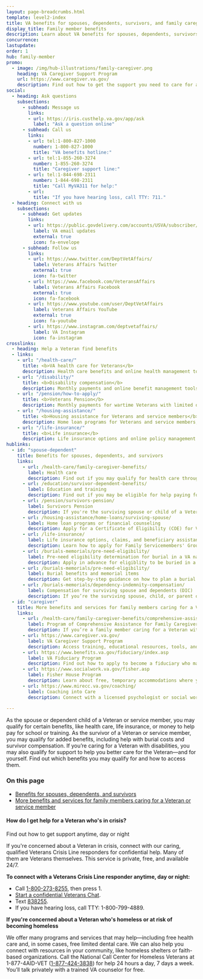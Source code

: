 ```yaml
---
layout: page-breadcrumbs.html
template: level2-index
title: VA benefits for spouses, dependents, survivors, and family caregivers
display_title: Family member benefits
description: Learn about VA benefits for spouses, dependents, survivors, and family caregivers of Veterans and service members. 
concurrence:
lastupdate:
order: 1
hub: family-member
promo:
  - image: /img/hub-illustrations/family-caregiver.png
    heading: VA Caregiver Support Program
    url: https://www.caregiver.va.gov/
    description: Find out how to get the support you need to care for a Veteran.
social:
  - heading: Ask questions
    subsections:
      - subhead: Message us
        links:
        - url: https://iris.custhelp.va.gov/app/ask
          label: "Ask a question online"
      - subhead: Call us
        links:
        - url: tel:1-800-827-1000
          number: 1-800-827-1000
          title: "VA benefits hotline:"
        - url: tel:1-855-260-3274
          number: 1-855-260-3274
          title: "Caregiver support line:"
        - url: tel:1-844-698-2311
          number: 1-844-698-2311
          title: "Call MyVA311 for help:"
        - url:
          title: "If you have hearing loss, call TTY: 711."
  - heading: Connect with us 
    subsections:
      - subhead: Get updates
        links:
        - url: https://public.govdelivery.com/accounts/USVA/subscriber/new/
          label: VA email updates
          external: true
          icon: fa-envelope        
      - subhead: Follow us
        links:      
        - url: https://www.twitter.com/DeptVetAffairs/
          label: Veterans Affairs Twitter
          external: true
          icon: fa-twitter
        - url: https://www.facebook.com/VeteransAffairs
          label: Veterans Affairs Facebook
          external: true
          icon: fa-facebook
        - url: https://www.youtube.com/user/DeptVetAffairs
          label: Veterans Affairs YouTube
          external: true
          icon: fa-youtube
        - url: https://www.instagram.com/deptvetaffairs/
          label: VA Instagram
          icon: fa-instagram
crosslinks:
  - heading: Help a Veteran find benefits
  - links:
    - url: "/health-care/"
      title: <b>VA health care for Veterans</b>
      description: Health care benefits and online health management tools for Veterans with service-connected disabilities or who meet other eligibility requirements
    - url: "/disability/"
      title: <b>Disability compensation</b>
      description: Monthly payments and online benefit management tools for conditions related to military service
    - url: "/pension/how-to-apply/"
      title: <b>Veterans Pension</b>
      description: Monthly payments for wartime Veterans with limited or no income who meet certain age and disability requirements
    - url: "/housing-assistance/"
      title: <b>Housing assistance for Veterans and service members</b>
      description: Home loan programs for Veterans and service members, and disability housing grants to help Veterans with service-connected disabilities make changes to their home so they can live as independently as possible
    - url: "/life-insurance/"
      title: <b>Life insurance</b>
      description: Life insurance options and online policy management tools for Veterans and their families
hublinks:
  - id: "spouse-dependent"
    title: Benefits for spouses, dependents, and survivors
    links:
      - url: /health-care/family-caregiver-benefits/
        label: Health care
        description: Find out if you may qualify for health care through our CHAMPVA program, the Department of Defense's TRICARE program, or one of our programs related to a Veteran's service-connected disability. If you already have health care through VA, learn how to manage your health and benefits. <br> <b>For spouse, dependent child, surviving spouse, surviving child</b>
      - url: /education/survivor-dependent-benefits/
        label: Education and training
        description: Find out if you may be eligible for help paying for school or job training through our Survivors' and Dependents' Education Assistance Program (also called Chapter 35) or the Marine Gunnery Sergeant John David Fry Scholarship. And learn about how a Veteran may transfer their unused Post-9/11 GI Bill benefits to you. <br> <b>For spouse, dependent child, surviving spouse, surviving child</b>
      - url: /pension/survivors-pension/
        label: Survivors Pension
        description: If you're the surviving spouse or child of a Veteran with wartime service, find out if you're eligible for monthly pension benefits. <br> <b>For surviving spouse, surviving child</b>
      - url: /housing-assistance/home-loans/surviving-spouse/
        label: Home loan programs or financial counseling
        description: Apply for a Certificate of Eligibility (COE) for VA home loan programs to buy, build, repair, or refinance a home. Or, if you're having trouble making mortgage payments on a VA-backed loan, get help to avoid foreclosure and keep your house. <br> <b>For surviving spouse</b>
      - url: /life-insurance/
        label: Life insurance options, claims, and beneficiary assistance
        description: Learn how to apply for Family Servicemembers' Group Life Insurance (FSGLI) coverage, explore other coverage options, and manage an existing policy. If you're the beneficiary of a Veteran's or service member's policy, find out how to get free financial advice and will preparation services. <br> <b>For spouse, dependent child, surviving spouse, surviving child</b>
      - url: /burials-memorials/pre-need-eligibility/
        label: Pre-need eligibility determination for burial in a VA national cemetery
        description: Apply in advance for eligiblity to be buried in a VA national cemetery. This can help you plan ahead to make the burial process easier for your family in their time of need. <br> <b>For spouse, dependent child, surviving spouse, surviving child</b>
      - url: /burials-memorials/pre-need-eligibility/
        label: Burial benefits and memorial items
        description: Get step-by-step guidance on how to plan a burial in a VA national cemetery, or in a state or tribal government Veterans cemetery. You can also apply for help paying for burial costs, request memorial items, and learn about bereavement (grief) counseling and transition support. <br> <b>For surviving spouse, surviving child, surviving parent</b>
      - url: /burials-memorials/dependency-indemnity-compensation/
        label: Compensation for surviving spouse and dependents (DIC)
        description: If you’re the surviving spouse, child, or parent of a service member who died in the line of duty, or the survivor of a Veteran who died from a service-related injury or illness, find out how to apply for this tax-free monetary benefit. <br> <b>For surviving spouse, surviving child, surviving parent</b>     
  - id: "caregiver"
    title: More benefits and services for family members caring for a Veteran or service member
    links:
      - url: /health-care/family-caregiver-benefits/comprehensive-assistance/        
        label: Program of Comprehensive Assistance for Family Caregivers
        description: If you’re a family member caring for a Veteran with disabilities who was injured in the line of duty on or after September 11, 2001, learn how to apply for health care benefits and other support.
      - url: https://www.caregiver.va.gov/
        label: VA Caregiver Support Program
        description: Access training, educational resources, tools, and advice to help support you in caring for a Veteran family member.
      - url: https://www.benefits.va.gov/fiduciary/index.asp
        label: VA Fiduciary Program
        description: Find out how to apply to become a fiduciary who manages benefits for a Veteran who can't manage their financial affairs because of injury, health conditions, or age.        
      - url: https://www.socialwork.va.gov/fisher.asp
        label: Fisher House Program
        description: Learn about free, temporary accommodations where you can stay to be near a Veteran or active-duty service member who's receiving treatment in a VA health facility far from home.
      - url: https://www.mirecc.va.gov/coaching/
        label: Coaching into Care 
        description: Connect with a licensed psychologist or social worker for guidance on how to support a Veteran who's readjusting to civilian life, dealing with mental health problems, or wanting to find services through VA or the community.       
        
---
```


<p class="va-introtext">
As the spouse or dependent child of a Veteran or service member, you may qualify for certain benefits, like health care, life insurance, or money to help pay for school or training. As the survivor of a Veteran or service member, you may qualify for added benefits, including help with burial costs and survivor compensation. If you’re caring for a Veteran with disabilities, you may also qualify for support to help you better care for the Veteran—and for yourself. Find out which benefits you may qualify for and how to access them.
</p>

<h3>On this page</h3>

<ul>
  <li><a href="#spouse-dependent">Benefits for spouses, dependents, and survivors</a></li>  
  <li><a href="#caregiver">More benefits and services for family members caring for a Veteran or service member</a></li>
</ul>

<div class="usa-alert usa-alert-warning">
  <div class="usa-alert-body">
    <h4 class="usa-alert-heading">How do I get help for a Veteran who's in crisis?</h4>
      <a id="crisis-expander-link">Find out how to get support anytime, day or night</a>
    <div id="crisis-expander-content" class="expander-content expander-content-closed">
      <div class="expander-content-inner usa-alert-text">
        <p>If you're concerned about a Veteran in crisis, connect with our caring, qualified Veterans Crisis Line responders for confidential help. Many of them are Veterans themselves. This service is private, free, and available 24/7.</p>
        <p><strong>To connect with a Veterans Crisis Line responder anytime, day or night:</strong></p>
        <ul>
          <li>Call <a href="tel:+1-800-273-8255">1-800-273-8255</a>, then press 1.</li>
          <li><a href="https://www.veteranscrisisline.net/ChatTermsOfService.aspx?account=Veterans%20Chat/" class="no-external-icon">Start a confidential Veterans Chat</a>.</li>
          <li>Text <a href="sms:838255">838255</a>.</li>
          <li>If you have hearing loss, call TTY: 1-800-799-4889.</li>
        </ul>
        <p><strong>If you're concerned about a Veteran who's homeless or at risk of becoming homeless</strong></p>
	      <p>We offer many programs and services that may help—including free health care and, in some cases, free limited dental care. We can also help you connect with resources in your community, like homeless shelters or faith-based organizations. Call the National Call Center for Homeless Veterans at 1-877-4AID-VET (<a href="tel:+18774243838">1-877-424-3838</a>) for help 24 hours a day, 7 days a week. You’ll talk privately with a trained VA counselor for free.</p>          
	  </div>
  	</div>
  </div>
</div>

<script type="text/javascript">
  // Toggle the expandable crisis info
  document.getElementById('crisis-expander-link')
    .addEventListener('click', function () {
      document.getElementById('crisis-expander-content').classList.toggle('expander-content-closed');
    });
</script>
